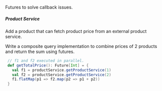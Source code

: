 Futures to solve callback issues. 

##### Product Service

Add a product that can fetch product price from an external product service. 

Write a composite query implementation to combine prices of 2 products and return the sum using futures.

 ```scala
  // f1 and f2 executed in parallel.  
  def getTotalPrice(): Future[Int] = {
    val f1 = productService.getProductService(1)
    val f2 = productService.getProductService(2)
    f1.flatMap(p1 => f2.map(p2 => p1 + p2)) 
  }
 ```